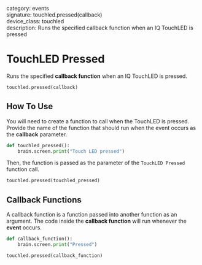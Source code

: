 category: events  
signature: touchled.pressed(callback)  
device_class: touchled  
description: Runs the specified callback function when an IQ TouchLED is pressed  

# TouchLED Pressed

Runs the specified **callback function** when an IQ TouchLED is pressed.

```python
touchled.pressed(callback)
```

## How To Use

You will need to create a function to call when the TouchLED is pressed. Provide the name of the function that should run when the event occurs as the **callback** parameter.

```python
def touchled_pressed():
    brain.screen.print("Touch LED pressed")
```

Then, the function is passed as the parameter of the `TouchLED Pressed` function call.

```python
touchled.pressed(touchled_pressed)
```

## Callback Functions

A callback function is a function passed into another function as an argument. The code inside the **callback function** will run whenever the **event** occurs. 

```python
def callback_function():
    brain.screen.print("Pressed")

touchled.pressed(callback_function)
```

<advanced>
</advanced>